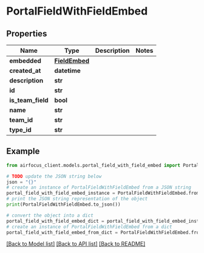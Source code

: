# PortalFieldWithFieldEmbed


## Properties

Name | Type | Description | Notes
------------ | ------------- | ------------- | -------------
**embedded** | [**FieldEmbed**](FieldEmbed.md) |  | 
**created_at** | **datetime** |  | 
**description** | **str** |  | 
**id** | **str** |  | 
**is_team_field** | **bool** |  | 
**name** | **str** |  | 
**team_id** | **str** |  | 
**type_id** | **str** |  | 

## Example

```python
from airfocus_client.models.portal_field_with_field_embed import PortalFieldWithFieldEmbed

# TODO update the JSON string below
json = "{}"
# create an instance of PortalFieldWithFieldEmbed from a JSON string
portal_field_with_field_embed_instance = PortalFieldWithFieldEmbed.from_json(json)
# print the JSON string representation of the object
print(PortalFieldWithFieldEmbed.to_json())

# convert the object into a dict
portal_field_with_field_embed_dict = portal_field_with_field_embed_instance.to_dict()
# create an instance of PortalFieldWithFieldEmbed from a dict
portal_field_with_field_embed_from_dict = PortalFieldWithFieldEmbed.from_dict(portal_field_with_field_embed_dict)
```
[[Back to Model list]](../README.md#documentation-for-models) [[Back to API list]](../README.md#documentation-for-api-endpoints) [[Back to README]](../README.md)


